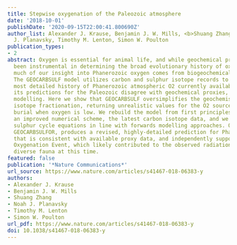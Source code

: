 ```yaml
---
title: Stepwise oxygenation of the Paleozoic atmosphere
date: '2018-10-01'
publishDate: '2020-09-15T22:00:41.800690Z'
author_list: Alexander J. Krause, Benjamin J. W. Mills, <b>Shuang Zhang</b>, Noah
  J. Planavsky, Timothy M. Lenton, Simon W. Poulton
publication_types:
- 2
abstract: Oxygen is essential for animal life, and while geochemical proxies have
  been instrumental in determining the broad evolutionary history of oxygen on Earth,
  much of our insight into Phanerozoic oxygen comes from biogeochemical modelling.
  The GEOCARBSULF model utilizes carbon and sulphur isotope records to produce the
  most detailed history of Phanerozoic atmospheric O2 currently available. However,
  its predictions for the Paleozoic disagree with geochemical proxies, and with non-isotope
  modelling. Here we show that GEOCARBSULF oversimplifies the geochemistry of sulphur
  isotope fractionation, returning unrealistic values for the O2 sourced from pyrite
  burial when oxygen is low. We rebuild the model from first principles, utilizing
  an improved numerical scheme, the latest carbon isotope data, and we replace the
  sulphur cycle equations in line with forwards modelling approaches. Our new model,
  GEOCARBSULFOR, produces a revised, highly-detailed prediction for Phanerozoic O2
  that is consistent with available proxy data, and independently supports a Paleozoic
  Oxygenation Event, which likely contributed to the observed radiation of complex,
  diverse fauna at this time.
featured: false
publication: '*Nature Communications*'
url_source: https://www.nature.com/articles/s41467-018-06383-y
authors:
- Alexander J. Krause
- Benjamin J. W. Mills
- Shuang Zhang
- Noah J. Planavsky
- Timothy M. Lenton
- Simon W. Poulton
url_pdf: https://www.nature.com/articles/s41467-018-06383-y
doi: 10.1038/s41467-018-06383-y
---
```


